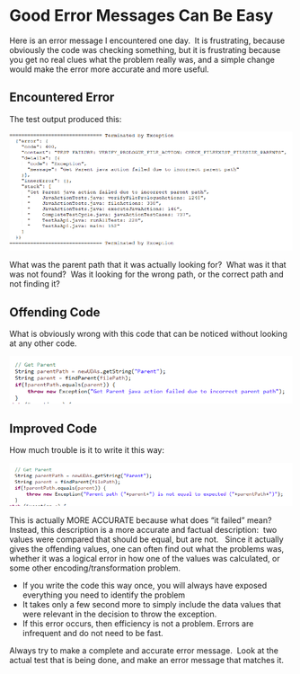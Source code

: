 #  Good Error Messages Can Be Easy

Here is an error message I encountered one day.  It is frustrating, because obviously the code was checking something, but it is frustrating because you get no real clues what the problem really was, and a simple change would make the error more accurate and more useful.

## Encountered Error

The test output produced this:

![](good-error-messages-img1.png)

What was the parent path that it was actually looking for?  What was it that was not found?  Was it looking for the wrong path, or the correct path and not finding it?

## Offending Code

What is obviously wrong with this code that can be noticed without looking at any other code.

![](good-error-messages-img2.png)

## Improved Code

How much trouble is it to write it this way:

![](good-error-messages-img3.png)

This is actually MORE ACCURATE because what does “it failed” mean?  Instead, this description is a more accurate and factual description:  two values were compared that should be equal, but are not.   Since it actually gives the offending values, one can often find out what the problems was, whether it was a logical error in how one of the values was calculated, or some other encoding/transformation problem.

*   If you write the code this way once, you will always have exposed everything you need to identify the problem
*   It takes only a few second more to simply include the data values that were relevant in the decision to throw the exception.
*   If this error occurs, then efficiency is not a problem. Errors are infrequent and do not need to be fast.

Always try to make a complete and accurate error message.  Look at the actual test that is being done, and make an error message that matches it.